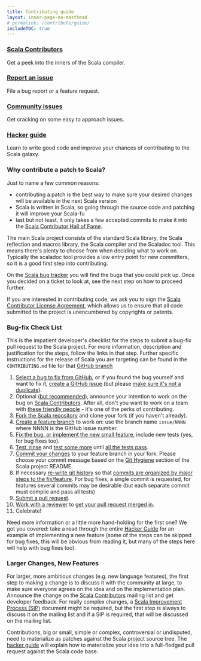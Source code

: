 ```yaml
---
title: Contributing guide
layout: inner-page-no-masthead
# permalink: /contribute/guide/
includeTOC: true
---
```


<div class="container">
  <div class="row">
    <div class="span4 doc-block">
      <h3><a href="https://contributors.scala-lang.org/">Scala Contributors</a></h3>
      <p>Get a peek into the inners of the Scala compiler.</p>
    </div>
    <div class="span4 doc-block">
      <h3><a href="{{ site.baseurl }}/contribute/bug-reporting-guide.html">Report an issue</a></h3>
      <p>File a bug report or a feature request.</p>
    </div>
  </div>

  <div class="row">
    <div class="span4 doc-block">
      <h3><a href="{{ site.baseurl }}/contribute/#community-tickets">Community issues</a></h3>
      <p>Get cracking on some easy to approach issues.</p>
    </div>
    <div class="span4 doc-block">
      <h3><a href="{{ site.baseurl }}/contribute/hacker-guide.html">Hacker guide</a></h3>
      <p>Learn to write good code and improve your chances of contributing to the Scala galaxy.</p>
    </div>
  </div>
</div>



### Why contribute a patch to Scala?

Just to name a few common reasons:

* contributing a patch is the best way to make sure your desired changes will be available in the next Scala version
* Scala is written in Scala, so going through the source code and patching it will improve your Scala-fu
* last but not least, it only takes a few accepted commits to make it into the [Scala Contributor Hall of Fame](https://github.com/scala/scala/contributors).

The main Scala project consists of the standard Scala library, the Scala reflection and macros library,
the Scala compiler and the Scaladoc tool. This means there's plenty to choose from when deciding what to work on.
Typically the scaladoc tool provides a low entry point for new committers, so it is a good first step into contributing.

On the [Scala bug tracker](https://github.com/scala/bug) you will find the bugs that you could pick up. Once you decided on a ticket to look at, see the next step on how to proceed further.

If you are interested in contributing code, we ask you to sign the
[Scala Contributor License Agreement](https://www.lightbend.com/contribute/cla/scala),
which allows us to ensure that all code submitted to the project is
unencumbered by copyrights or patents.

### Bug-fix Check List

This is the impatient developer's checklist for the steps to submit a bug-fix pull request to the Scala project. For more information, description and justification for the steps, follow the links in that step. Further specific instructions for the release of Scala you are targeting can be found in the `CONTRIBUTING.md` file for that [GitHub branch](https://github.com/scala/scala)

1. [Select a bug to fix from GitHub](/contribute/#community-tickets), or if you found the bug yourself and want to fix it, [create a GitHub issue](/contribute/bug-reporting-guide.html) (but please
[make sure it's not a duplicate](/contribute/bug-reporting-guide.html#reporting-confirmed-bugs-is-a-sin)).
2. Optional ([but recommended](/contribute/scala-internals/#why-its-a-good-idea)), announce your intention to work on the bug on [Scala Contributors](https://contributors.scala-lang.org/). After all, don't you want to work on a team with
[these friendly people](/contribute/hacker-guide.html#1-connect) - it's one of the perks of contributing.
3. [Fork the Scala repository](/contribute/hacker-guide.html#fork) and clone your fork (if you haven't already).
4. [Create a feature branch](/contribute/hacker-guide.html#branch) to work on: use the branch name `issue/NNNN` where NNNN is the GitHub issue number.
5. [Fix the bug, or implement the new small feature](/contribute/hacker-guide.html#implement), include new tests (yes, for bug fixes too).
6. [Test, rinse](/contribute/hacker-guide.html#test) and [test some more](/contribute/partest-guide.html) until [all the tests pass](/contribute/hacker-guide.html#verify).
7. [Commit your changes](/contribute/hacker-guide.html#commit) to your feature branch in your fork. Please choose your commit message based on the [Git Hygiene](https://github.com/scala/scala#user-content-git-hygiene) section of the Scala project README.
8. If necessary [re-write git history](https://git-scm.com/book/en/Git-Branching-Rebasing) so that [commits are organized by major steps to the fix/feature](
https://github.com/scala/scala#git-hygiene). For bug fixes, a single commit is requested, for features several commits may be desirable (but each separate commit must compile and pass all tests)
9. [Submit a pull request](./hacker-guide.html#submit).
10. [Work with a reviewer](https://github.com/scala/scala#reviewing) to [get your pull request merged in](/contribute/hacker-guide.html#review).
11. Celebrate!

Need more information or a little more hand-holding for the first one? We got you covered: take a read through the entire [Hacker Guide](./hacker-guide.html) for an example of implementing a new feature (some of the steps can be skipped for bug fixes, this will be obvious from reading it, but many of the steps here will help with bug fixes too).

### Larger Changes, New Features

For larger, more ambitious changes (e.g. new language features), the first step to making a change is to discuss it with the community at large, to make sure everyone agrees on the idea
and on the implementation plan. Announce the change
on the [Scala Contributors](https://contributors.scala-lang.org/) mailing list and get developer feedback. For really complex changes, a [Scala Improvement Process (SIP)](https://docs.scala-lang.org/sips/) document might be required, but the first step is always to discuss it on the mailing list and if a SIP is required, that will be discussed on the mailing list.

Contributions, big or small, simple or complex, controversial or undisputed, need to materialize as patches against
the Scala project source tree. The [hacker guide](/contribute/hacker-guide.html) will explain how to materialize your idea into a full-fledged pull request against the Scala code base.
